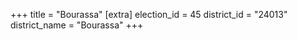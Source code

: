 +++
title = "Bourassa"
[extra]
election_id = 45
district_id = "24013"
district_name = "Bourassa"
+++
